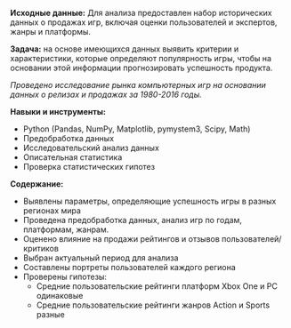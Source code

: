 **Исходные данные:** Для анализа предоставлен набор исторических данных о продажах игр, включая оценки пользователей и экспертов, жанры и платформы.

**Задача:** на основе имеющихся данных выявить критерии и характеристики, которые определяют популярность игры, чтобы на основании этой информации прогнозировать успешность продукта.


*Проведено исследование рынка компьютерных игр на основании данных о релизах и продажах за 1980-2016 годы.*


**Навыки и инструменты:**
- Python (Pandas, NumPy, Matplotlib, pymystem3, Scipy, Math)
- Предобработка данных
- Исследовательский анализ данных
- Описательная статистика
- Проверка статистических гипотез

**Содержание:**
- Выявлены параметры, определяющие успешность игры в разных регионах мира
- Проведена предобработка данных, анализ игр по годам, платформам, жанрам.
- Оценено влияние на продажи рейтингов и отзывов пользователей/критиков 
- Выбран актуальный период для анализа
- Составлены портреты пользователей каждого региона
- Проверены гипотезы:
    - Средние пользовательские рейтинги платформ Xbox One и PC одинаковые
    - Средние пользовательские рейтинги жанров Action и Sports разные


